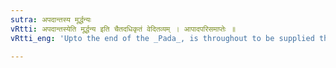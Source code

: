 ```yaml
---
sutra: अपदान्तस्य मूर्द्धन्यः
vRtti: अपदान्तस्येति मूर्द्धन्य इति चैतदधिकृतं वेदितव्यम् । आपादपरिसमाप्तेः ॥
vRtti_eng: 'Upto the end of the _Pada_, is throughout to be supplied the following: ''A cerebral letter is substituted always in the room of ------, when this letter does not stand at the end of a word''.'

---
```

